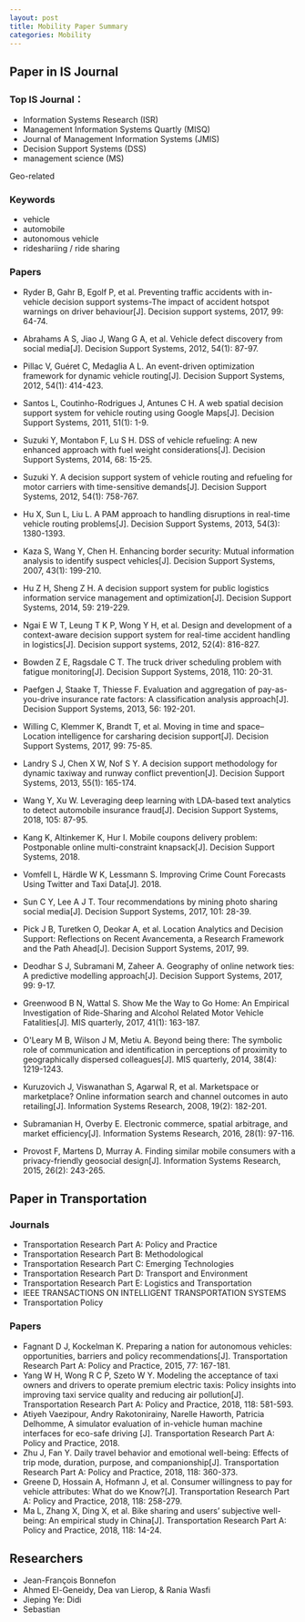 ```yaml
---
layout: post
title: Mobility Paper Summary
categories: Mobility
---
```


## Paper in IS Journal

### Top IS Journal： 
- Information Systems Research (ISR)
- Management Information Systems Quartly (MISQ)
- Journal of Management Information Systems (JMIS)
- Decision Support Systems (DSS)
- management science (MS)

Geo-related
### Keywords

- vehicle
- automobile
- autonomous vehicle
- rideshariing / ride sharing


### Papers

- Ryder B, Gahr B, Egolf P, et al. Preventing traffic accidents with in-vehicle decision support systems-The impact of accident hotspot warnings on driver behaviour[J]. Decision support systems, 2017, 99: 64-74.
- Abrahams A S, Jiao J, Wang G A, et al. Vehicle defect discovery from social media[J]. Decision Support Systems, 2012, 54(1): 87-97.
- Pillac V, Guéret C, Medaglia A L. An event-driven optimization framework for dynamic vehicle routing[J]. Decision Support Systems, 2012, 54(1): 414-423.
- Santos L, Coutinho-Rodrigues J, Antunes C H. A web spatial decision support system for vehicle routing using Google Maps[J]. Decision Support Systems, 2011, 51(1): 1-9.
- Suzuki Y, Montabon F, Lu S H. DSS of vehicle refueling: A new enhanced approach with fuel weight considerations[J]. Decision Support Systems, 2014, 68: 15-25.
- Suzuki Y. A decision support system of vehicle routing and refueling for motor carriers with time-sensitive demands[J]. Decision Support Systems, 2012, 54(1): 758-767.
- Hu X, Sun L, Liu L. A PAM approach to handling disruptions in real-time vehicle routing problems[J]. Decision Support Systems, 2013, 54(3): 1380-1393.
- Kaza S, Wang Y, Chen H. Enhancing border security: Mutual information analysis to identify suspect vehicles[J]. Decision Support Systems, 2007, 43(1): 199-210.
- Hu Z H, Sheng Z H. A decision support system for public logistics information service management and optimization[J]. Decision Support Systems, 2014, 59: 219-229.
- Ngai E W T, Leung T K P, Wong Y H, et al. Design and development of a context-aware decision support system for real-time accident handling in logistics[J]. Decision support systems, 2012, 52(4): 816-827.
- Bowden Z E, Ragsdale C T. The truck driver scheduling problem with fatigue monitoring[J]. Decision Support Systems, 2018, 110: 20-31.
- Paefgen J, Staake T, Thiesse F. Evaluation and aggregation of pay-as-you-drive insurance rate factors: A classification analysis approach[J]. Decision Support Systems, 2013, 56: 192-201.
- Willing C, Klemmer K, Brandt T, et al. Moving in time and space–Location intelligence for carsharing decision support[J]. Decision Support Systems, 2017, 99: 75-85.
- Landry S J, Chen X W, Nof S Y. A decision support methodology for dynamic taxiway and runway conflict prevention[J]. Decision Support Systems, 2013, 55(1): 165-174.
- Wang Y, Xu W. Leveraging deep learning with LDA-based text analytics to detect automobile insurance fraud[J]. Decision Support Systems, 2018, 105: 87-95.
- Kang K, Altinkemer K, Hur I. Mobile coupons delivery problem: Postponable online multi-constraint knapsack[J]. Decision Support Systems, 2018.
- Vomfell L, Härdle W K, Lessmann S. Improving Crime Count Forecasts Using Twitter and Taxi Data[J]. 2018.
- Sun C Y, Lee A J T. Tour recommendations by mining photo sharing social media[J]. Decision Support Systems, 2017, 101: 28-39.
- Pick J B, Turetken O, Deokar A, et al. Location Analytics and Decision Support: Reflections on Recent Avancementa, a Research Framework and the Path Ahead[J]. Decision Support Systems, 2017, 99.
- Deodhar S J, Subramani M, Zaheer A. Geography of online network ties: A predictive modelling approach[J]. Decision Support Systems, 2017, 99: 9-17.

- Greenwood B N, Wattal S. Show Me the Way to Go Home: An Empirical Investigation of Ride-Sharing and Alcohol Related Motor Vehicle Fatalities[J]. MIS quarterly, 2017, 41(1): 163-187.
- O'Leary M B, Wilson J M, Metiu A. Beyond being there: The symbolic role of communication and identification in perceptions of proximity to geographically dispersed colleagues[J]. MIS quarterly, 2014, 38(4): 1219-1243.

- Kuruzovich J, Viswanathan S, Agarwal R, et al. Marketspace or marketplace? Online information search and channel outcomes in auto retailing[J]. Information Systems Research, 2008, 19(2): 182-201.
- Subramanian H, Overby E. Electronic commerce, spatial arbitrage, and market efficiency[J]. Information Systems Research, 2016, 28(1): 97-116.

- Provost F, Martens D, Murray A. Finding similar mobile consumers with a privacy-friendly geosocial design[J]. Information Systems Research, 2015, 26(2): 243-265.

## Paper in Transportation

### Journals
- Transportation Research Part A: Policy and Practice
- Transportation Research Part B: Methodological
- Transportation Research Part C: Emerging Technologies
- Transportation Research Part D: Transport and Environment
- Transportation Research Part E: Logistics and Transportation
- IEEE TRANSACTIONS ON INTELLIGENT TRANSPORTATION SYSTEMS
- Transportation Policy

### Papers

- Fagnant D J, Kockelman K. Preparing a nation for autonomous vehicles: opportunities, barriers and policy recommendations[J]. Transportation Research Part A: Policy and Practice, 2015, 77: 167-181.
- Yang W H, Wong R C P, Szeto W Y. Modeling the acceptance of taxi owners and drivers to operate premium electric taxis: Policy insights into improving taxi service quality and reducing air pollution[J]. Transportation Research Part A: Policy and Practice, 2018, 118: 581-593.
- Atiyeh Vaezipour, Andry Rakotonirainy, Narelle Haworth, Patricia Delhomme, A simulator evaluation of in-vehicle human machine interfaces for eco-safe driving [J]. Transportation Research Part A: Policy and Practice, 2018.
- Zhu J, Fan Y. Daily travel behavior and emotional well-being: Effects of trip mode, duration, purpose, and companionship[J]. Transportation Research Part A: Policy and Practice, 2018, 118: 360-373.
- Greene D, Hossain A, Hofmann J, et al. Consumer willingness to pay for vehicle attributes: What do we Know?[J]. Transportation Research Part A: Policy and Practice, 2018, 118: 258-279.
- Ma L, Zhang X, Ding X, et al. Bike sharing and users’ subjective well-being: An empirical study in China[J]. Transportation Research Part A: Policy and Practice, 2018, 118: 14-24.


## Researchers

- Jean-François Bonnefon
- Ahmed El-Geneidy, Dea van Lierop, & Rania Wasfi 
- Jieping Ye: Didi
- Sebastian